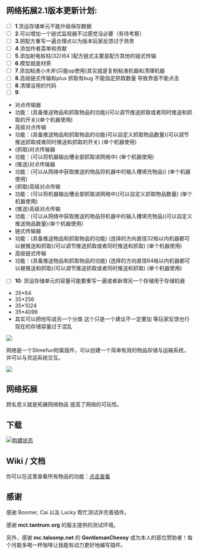 ## 网络拓展2.1版本更新计划:

- [ ] **1**.货运存储单元不能升级保存数据
- [ ] **2**.可以增加一个链式监视器不过感觉没必要（有待考察）
- [ ] **3**.把配方重写一遍合理点以为版本玩家反馈过于昂贵
- [ ] **4**.添加作者菜单和贡献
- [ ] **5**.添加射电桩柱(32)(64 )配方链式主要是配方其他的链式传输
- [ ] **6**.模型就是材质
- [ ] **7**.添加粘液小木斧(只能op使用)其实就是复制粘液机器和清理机器
- [ ] **8**.高级链式传输和plus 抓取有bug 不能指定抓取数量 导致界面不能点击
- [ ] **8**.清理没用的代码
- [ ] **9**:
- 对点传输器
- 功能：(具备推送物品和抓取物品的功能)(可以调节推送抓取或者同时推送和抓取的开关)(单个机器使用)
- 高级对点传输
- 功能：(具备推送物品和抓取物品的功能(可以自定义抓取物品数量)(可以调节推送抓取或者同时推送和抓取的开关) (单个机器使用)
- (抓取)对点传输器
- 功能：(可以将机器输出槽全部抓取进网络中) (单个机器使用)
- (推送)对点传输器
- 功能：(可以从网络中获取推送的物品将机器中的输入槽填充物品)) (单个机器使用)
- (抓取)高级对点传输
- 功能：(可以将机器输出槽全部抓取进网络中)(可以自定义抓取物品数量) (单个机器使用)                             
- (推送)高级对点传输
- 功能：(可以从网络中获取推送的物品将机器中的输入槽填充物品)(可以自定义推送物品数量)(单个机器使用)   
- 链式传输器
- 功能：(具备推送物品和抓取物品的功能) (选择的方向直径32格以内机器都可以被推送和抓取)(可以调节推送抓取或者同时推送和抓取) (单个机器使用)
- 高级链式传输
- 功能：(具备推送物品和抓取物品的功能) (选择的方向直径64格以内机器都可以被推送和抓取)(可以调节推送抓取或者同时推送和抓取) (单个机器使用)

- [ ] **10**: 货运存储单元的容量可能要重写一遍或者新增另一个存储用于存储机器
- 35*64
- 35*256
- 35*1024
- 35*4096
- 其实可以把他写成另一个分类 这个只是一个建议不一定要加 等玩家反馈也行现在的存储容量过于混乱



![](https://cdn.jsdelivr.net/gh/SlimefunGuguProject/Networks@master/images/logo/logo_large.png)

网络是一个Slimefun附属插件，可以创建一个简单有效的物品存储与运输系统，并可以与货运系统交互。

![](https://cdn.jsdelivr.net/gh/SlimefunGuguProject/Networks@master/images/wiki/setup.png)

## 网络拓展
顾名思义就是拓展网络物品 提高了网络的可玩性。

## 下载

[![构建状态](https://builds.guizhanss.com/api/badge/SlimefunGuguProject/Networks/master/latest)](https://builds.guizhanss.com/SlimefunGuguProject/Networks/master)

## Wiki / 文档

你可以在这里查看所有物品的功能：[点击查看](https://slimefun-addons-wiki.guizhanss.cn/networks/)

## 感谢

感谢 Boomer, Cai 以及 Lucky 帮忙测试并完善插件。

感谢 **mct.tantrum.org** 的服主提供的测试环境。

另外，感谢 **mc.talosmp.net** 的 **GentlemanCheesy** 成为本人的首位赞助者！每个月能多喝一杯咖啡让我能有动力更好地编写插件。

